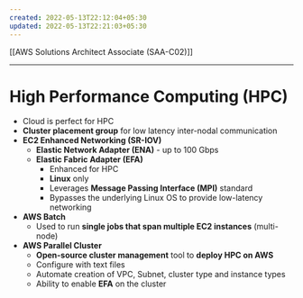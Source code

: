 ```yaml
---
created: 2022-05-13T22:12:04+05:30
updated: 2022-05-13T22:21:03+05:30
---
```

[[AWS Solutions Architect Associate (SAA-C02)]]

---
# High Performance Computing (HPC)
- Cloud is perfect for HPC
- **Cluster placement group** for low latency inter-nodal communication
- **EC2 Enhanced Networking (SR-IOV)**
	- **Elastic Network Adapter (ENA)** - up to 100 Gbps
	- **Elastic Fabric Adapter (EFA)**
	    -   Enhanced for HPC
	    -   **Linux** only
	    -   Leverages **Message Passing Interface (MPI)** standard
	    -   Bypasses the underlying Linux OS to provide low-latency networking
- **AWS Batch**
	- Used to run **single jobs that span multiple EC2 instances** (multi-node)
- **AWS Parallel Cluster**
    -   **Open-source cluster management** tool to **deploy HPC on AWS**
    -   Configure with text files
    -   Automate creation of VPC, Subnet, cluster type and instance types
    -   Ability to enable **EFA** on the cluster